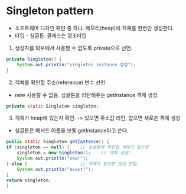 # Singleton pattern
- 소프트웨어 디자인 패턴 중 하나. 메모리(heap)에 객체를 한번만 생성한다.
- 타입 - 싱글톤. 클래스는 참조타입

1. 생성자를 외부에서 사용할 수 없도록 private으로 선언. 

```java
private Singleton() {
	System.out.println("singleton instance 생성");
}
```

2. 객체를 확인할 주소(reference) 변수 선언.
- new 사용할 수 없음. 싱글톤을 리턴해주는 getInstance 객체 생성.

```java
private static Singleton singleton;
```

3. 객체가 heap에 있는지 확인. ->  있으면 주소값 리턴, 없으면 새로운 객체 생성
- 싱글톤은 메서드 이름을 보통 getInstance라고 쓴다.

```java
public static Singleton getInstance() {
if (singleton == null) {	// 싱글톤에 리턴할 객체가 없으면
	singleton = new Singleton();	// 객체 생성!
	System.out.println("new!");
} else {					// 객체가 있으면 생성 안함.
	System.out.println("exist!");
}	
return singleton;
}
```